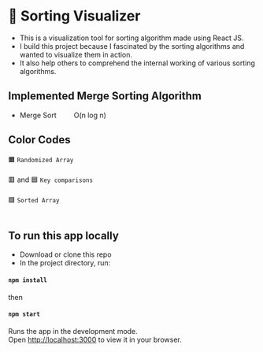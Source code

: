 # 🌈 Sorting Visualizer

- This is a visualization tool for sorting algorithm made using React JS.
- I build this project because I fascinated by the sorting algorithms and wanted to visualize them in action.
- It also help others to comprehend the internal working of various sorting algorithms.

## Implemented Merge Sorting Algorithm

- Merge Sort &nbsp;&nbsp;&nbsp;&nbsp;&nbsp;&nbsp;&nbsp; O(n log n)

## Color Codes

🟧 `Randomized Array` <br><br>
🟥 and 🟦 `Key comparisons` <br><br>
🟩 `Sorted Array` <br><br>

<!-- ## Sorting Visualizer Interface
> ## Landing Interface
![Default](https://user-images.githubusercontent.com/52111635/168355863-32b1f641-d6bd-479f-a929-79f05d648358.png)

<br />

> ## Sorted Array
![Merge Sort](https://user-images.githubusercontent.com/52111635/168356389-5ee4da1e-f4c7-4f3d-bf57-e036f752efe3.png)

<br /> -->


## To run this app locally
- Download or clone this repo
- In the project directory, run:
#### `npm install`
then
#### `npm start`
Runs the app in the development mode.\
Open [http://localhost:3000](http://localhost:3000) to view it in your browser.
<!-- 
The page will reload when you make changes.\
You may also see any lint errors in the console.
 -->
